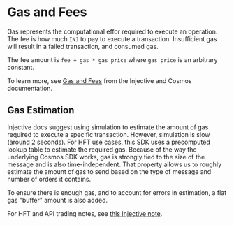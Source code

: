 # Gas and Fees

Gas represents the computational effor required to execute an operation. The fee is how much `INJ` to pay to execute a transaction. Insufficient gas will result in a failed transaction, and consumed gas.

The fee amount is `fee = gas * gas price` where `gas price` is an arbitrary constant.

To learn more, see [Gas and Fees][gas-and-fees] from the Injective and Cosmos documentation.

[gas-and-fees]: https://docs.injective.network/learn/basic-concepts/gas_and_fees/

## Gas Estimation

Injective docs suggest using simulation to estimate the amount of gas required to execute a specific transaction. However, simulation is slow (around 2 seconds). For HFT use cases, this SDK uses a precomputed lookup table to estimate the required gas. Because of the way the underlying Cosmos SDK works, gas is strongly tied to the size of the message and is also time-independent. That property allows us to roughly estimate the amount of gas to send based on the type of message and number of orders it contains.

To ensure there is enough gas, and to account for errors in estimation, a flat gas "buffer" amount is also added.

For HFT and API trading notes, see [this Injective note][note-for-hft-api-traders].

[note-for-hft-api-traders]: https://api.injective.exchange/#derivatives-localorderhashcomputation
